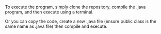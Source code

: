 To execute the program, simply clone the repository, compile the .java program, and then execute using a terminal.

Or you can copy the code, create a new .java file (ensure public class is the same name as .java file) then compile and execute.
